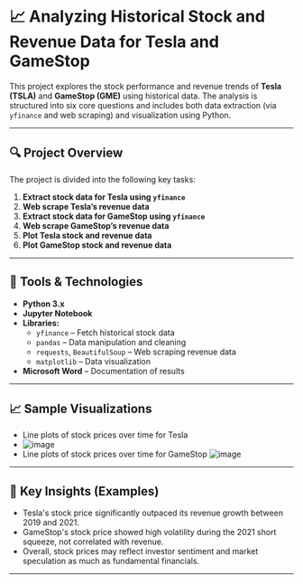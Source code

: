 
# 📈 Analyzing Historical Stock and Revenue Data for Tesla and GameStop

This project explores the stock performance and revenue trends of **Tesla (TSLA)** and **GameStop (GME)** using historical data. The analysis is structured into six core questions and includes both data extraction (via `yfinance` and web scraping) and visualization using Python.

---

## 🔍 Project Overview

The project is divided into the following key tasks:

1. **Extract stock data for Tesla using `yfinance`**
2. **Web scrape Tesla’s revenue data**
3. **Extract stock data for GameStop using `yfinance`**
4. **Web scrape GameStop’s revenue data**
5. **Plot Tesla stock and revenue data**
6. **Plot GameStop stock and revenue data**

---

## 🧰 Tools & Technologies

- **Python 3.x**
- **Jupyter Notebook**
- **Libraries:**
  - `yfinance` – Fetch historical stock data
  - `pandas` – Data manipulation and cleaning
  - `requests`, `BeautifulSoup` – Web scraping revenue data
  - `matplotlib` – Data visualization
- **Microsoft Word** – Documentation of results

---
## 📈 Sample Visualizations

- Line plots of stock prices over time for Tesla
- ![image](https://github.com/user-attachments/assets/29b6d247-d0e0-4739-998c-741068b3b200)
- Line plots of stock prices over time for GameStop
![image](https://github.com/user-attachments/assets/be653609-37f9-4bb7-acdd-2d9b0acb394e)


---

## 🧠 Key Insights (Examples)

- Tesla's stock price significantly outpaced its revenue growth between 2019 and 2021.
- GameStop's stock price showed high volatility during the 2021 short squeeze, not correlated with revenue.
- Overall, stock prices may reflect investor sentiment and market speculation as much as fundamental financials.

---
